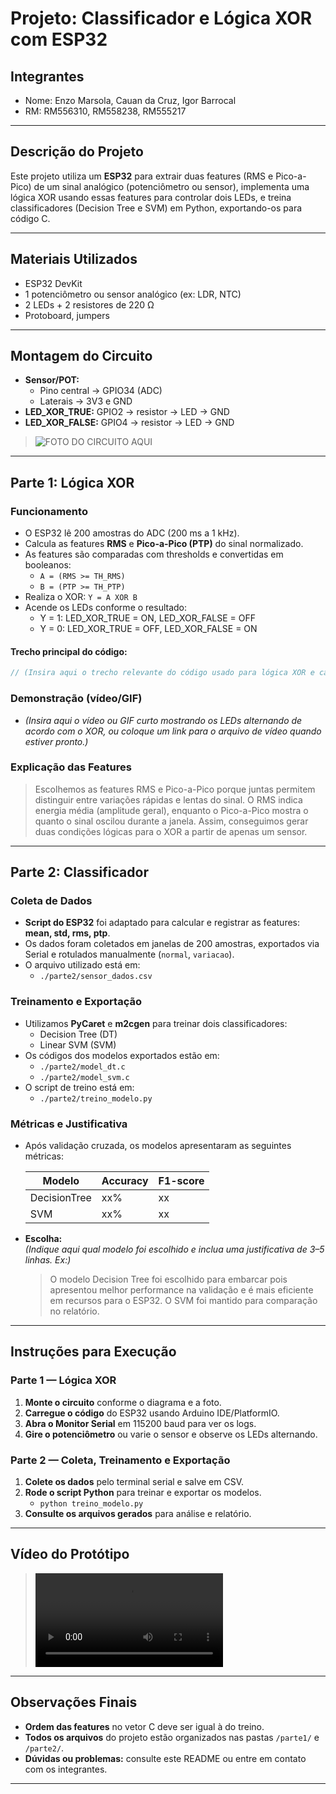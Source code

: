 # Projeto: Classificador e Lógica XOR com ESP32

## Integrantes
- Nome: Enzo Marsola, Cauan da Cruz, Igor Barrocal
- RM: RM556310, RM558238, RM555217

---

## Descrição do Projeto

Este projeto utiliza um **ESP32** para extrair duas features (RMS e Pico-a-Pico) de um sinal analógico (potenciômetro ou sensor), implementa uma lógica XOR usando essas features para controlar dois LEDs, e treina classificadores (Decision Tree e SVM) em Python, exportando-os para código C.

---

## Materiais Utilizados

- ESP32 DevKit
- 1 potenciômetro ou sensor analógico (ex: LDR, NTC)
- 2 LEDs + 2 resistores de 220 Ω
- Protoboard, jumpers

---

## Montagem do Circuito

- **Sensor/POT:**  
  - Pino central → GPIO34 (ADC)  
  - Laterais → 3V3 e GND
- **LED_XOR_TRUE:** GPIO2 → resistor → LED → GND
- **LED_XOR_FALSE:** GPIO4 → resistor → LED → GND

> ![FOTO DO CIRCUITO AQUI](parte2/Image.jpg)

---

## Parte 1: Lógica XOR

### Funcionamento

- O ESP32 lê 200 amostras do ADC (200 ms a 1 kHz).
- Calcula as features **RMS** e **Pico-a-Pico (PTP)** do sinal normalizado.
- As features são comparadas com thresholds e convertidas em booleanos:
  - `A = (RMS >= TH_RMS)`
  - `B = (PTP >= TH_PTP)`
- Realiza o XOR: `Y = A XOR B`
- Acende os LEDs conforme o resultado:
  - Y = 1: LED_XOR_TRUE = ON, LED_XOR_FALSE = OFF
  - Y = 0: LED_XOR_TRUE = OFF, LED_XOR_FALSE = ON

#### Trecho principal do código:
```cpp
// (Insira aqui o trecho relevante do código usado para lógica XOR e cálculo das features)
```

### Demonstração (vídeo/GIF)
- *(Insira aqui o vídeo ou GIF curto mostrando os LEDs alternando de acordo com o XOR, ou coloque um link para o arquivo de vídeo quando estiver pronto.)*

### Explicação das Features

> Escolhemos as features RMS e Pico-a-Pico porque juntas permitem distinguir entre variações rápidas e lentas do sinal. O RMS indica energia média (amplitude geral), enquanto o Pico-a-Pico mostra o quanto o sinal oscilou durante a janela. Assim, conseguimos gerar duas condições lógicas para o XOR a partir de apenas um sensor.

---

## Parte 2: Classificador

### Coleta de Dados

- **Script do ESP32** foi adaptado para calcular e registrar as features: **mean, std, rms, ptp**.
- Os dados foram coletados em janelas de 200 amostras, exportados via Serial e rotulados manualmente (`normal`, `variacao`).
- O arquivo utilizado está em:  
  - `./parte2/sensor_dados.csv`

### Treinamento e Exportação

- Utilizamos **PyCaret** e **m2cgen** para treinar dois classificadores:
  - Decision Tree (DT)
  - Linear SVM (SVM)
- Os códigos dos modelos exportados estão em:
  - `./parte2/model_dt.c`
  - `./parte2/model_svm.c`
- O script de treino está em:  
  - `./parte2/treino_modelo.py`

### Métricas e Justificativa

- Após validação cruzada, os modelos apresentaram as seguintes métricas:

  | Modelo      | Accuracy | F1-score |
  |-------------|----------|----------|
  | DecisionTree|   xx%    |   xx     |
  | SVM         |   xx%    |   xx     |

- **Escolha:**  
  *(Indique aqui qual modelo foi escolhido e inclua uma justificativa de 3–5 linhas. Ex:)*  
  > O modelo Decision Tree foi escolhido para embarcar pois apresentou melhor performance na validação e é mais eficiente em recursos para o ESP32. O SVM foi mantido para comparação no relatório.

---

## Instruções para Execução

### Parte 1 — Lógica XOR

1. **Monte o circuito** conforme o diagrama e a foto.
2. **Carregue o código** do ESP32 usando Arduino IDE/PlatformIO.
3. **Abra o Monitor Serial** em 115200 baud para ver os logs.
4. **Gire o potenciômetro** ou varie o sensor e observe os LEDs alternando.

### Parte 2 — Coleta, Treinamento e Exportação

1. **Colete os dados** pelo terminal serial e salve em CSV.
2. **Rode o script Python** para treinar e exportar os modelos.
   - `python treino_modelo.py`
3. **Consulte os arquivos gerados** para análise e relatório.

---

## Vídeo do Protótipo

> ![VÍDEO DO PROTÓTIPO EM FUNCIONAMENTO](parte2/MicrosoftTeams-video.mp4)

---

## Observações Finais

- **Ordem das features** no vetor C deve ser igual à do treino.
- **Todos os arquivos** do projeto estão organizados nas pastas `/parte1/` e `/parte2/`.
- **Dúvidas ou problemas:** consulte este README ou entre em contato com os integrantes.

---
